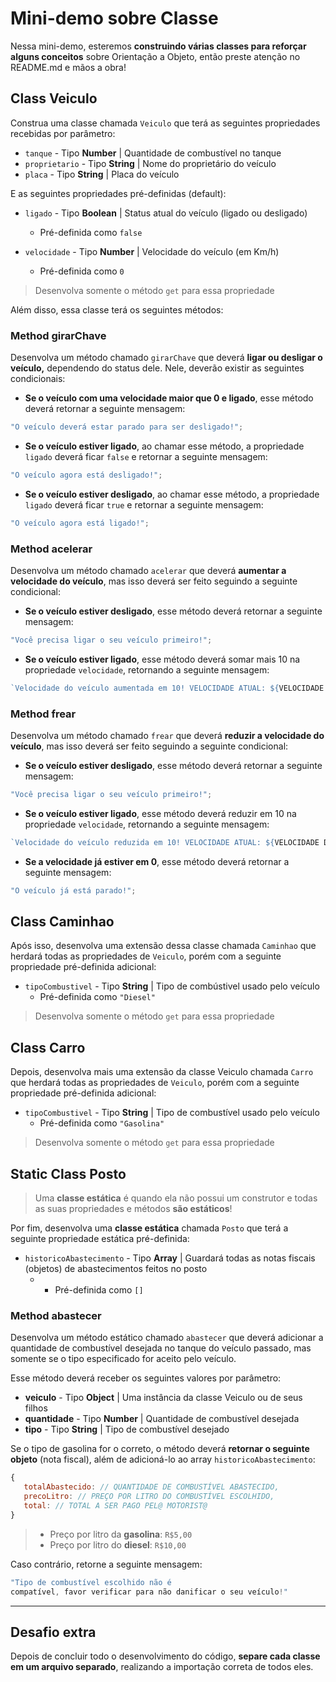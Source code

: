 # Mini-demo sobre Classe

Nessa mini-demo, esteremos **construindo várias classes para reforçar alguns conceitos** sobre Orientação a Objeto, então preste atenção no README.md e mãos a obra!

## Class Veiculo

Construa uma classe chamada `Veiculo` que terá as seguintes propriedades recebidas por parâmetro:

- `tanque` - Tipo **Number** | Quantidade de combustível no tanque
- `proprietario` - Tipo **String** | Nome do proprietário do veículo
- `placa` - Tipo **String** | Placa do veículo

E as seguintes propriedades pré-definidas (default):

- `ligado` - Tipo **Boolean** | Status atual do veículo (ligado ou desligado)

  - Pré-definida como `false`

- `velocidade` - Tipo **Number** | Velocidade do veículo (em Km/h)

  - Pré-definida como `0`

> Desenvolva somente o método `get` para essa propriedade

Além disso, essa classe terá os seguintes métodos:

### Method girarChave

Desenvolva um método chamado `girarChave` que deverá **ligar ou desligar o veículo,** dependendo do status dele. Nele, deverão existir as seguintes condicionais:

- **Se o veículo com uma velocidade maior que 0 e ligado**, esse método deverá retornar a seguinte mensagem:

```js
"O veículo deverá estar parado para ser desligado!";
```

- **Se o veículo estiver ligado**, ao chamar esse método, a propriedade `ligado` deverá ficar `false` e retornar a seguinte mensagem:

```js
"O veículo agora está desligado!";
```

- **Se o veículo estiver desligado**, ao chamar esse método, a propriedade `ligado` deverá ficar `true` e retornar a seguinte mensagem:

```js
"O veículo agora está ligado!";
```

### Method acelerar

Desenvolva um método chamado `acelerar` que deverá **aumentar a velocidade do veículo**, mas isso deverá ser feito seguindo a seguinte condicional:

- **Se o veículo estiver desligado**, esse método deverá retornar a seguinte mensagem:

```js
"Você precisa ligar o seu veículo primeiro!";
```

- **Se o veículo estiver ligado**, esse método deverá somar mais 10 na propriedade `velocidade`, retornando a seguinte mensagem:

```js
`Velocidade do veículo aumentada em 10! VELOCIDADE ATUAL: ${VELOCIDADE DO VEÍCULO}`
```

### Method frear

Desenvolva um método chamado `frear` que deverá **reduzir a velocidade do veículo**, mas isso deverá ser feito seguindo a seguinte condicional:

- **Se o veículo estiver desligado**, esse método deverá retornar a seguinte mensagem:

```js
"Você precisa ligar o seu veículo primeiro!";
```

- **Se o veículo estiver ligado**, esse método deverá reduzir em 10 na propriedade `velocidade`, retornando a seguinte mensagem:

```js
`Velocidade do veículo reduzida em 10! VELOCIDADE ATUAL: ${VELOCIDADE DO VEÍCULO}`
```

- **Se a velocidade já estiver em 0**, esse método deverá retornar a seguinte mensagem:

```js
"O veículo já está parado!";
```

## Class Caminhao

Após isso, desenvolva uma extensão dessa classe chamada `Caminhao` que herdará todas as propriedades de `Veiculo`, porém com a seguinte propriedade pré-definida adicional:

- `tipoCombustivel` - Tipo **String** | Tipo de combústivel usado pelo veículo
  - Pré-definida como `"Diesel"`

> Desenvolva somente o método `get` para essa propriedade

## Class Carro

Depois, desenvolva mais uma extensão da classe Veiculo chamada `Carro` que herdará todas as propriedades de `Veiculo`, porém com a seguinte propriedade pré-definida adicional:

- `tipoCombustivel` - Tipo **String** | Tipo de combustível usado pelo veículo
  - Pré-definida como `"Gasolina"`

> Desenvolva somente o método `get` para essa propriedade

## Static Class Posto

> Uma **classe estática** é quando ela não possui um construtor e todas as suas propriedades e métodos **são estáticos**!

Por fim, desenvolva uma **classe estática** chamada `Posto` que terá a seguinte propriedade estática pré-definida:

- `historicoAbastecimento` - Tipo **Array** | Guardará todas as notas fiscais (objetos) de abastecimentos feitos no posto
  - - Pré-definida como `[]`

### Method abastecer

Desenvolva um método estático chamado `abastecer` que deverá adicionar a quantidade de combustível desejada no tanque do veículo passado, mas somente se o tipo especificado for aceito pelo veículo.

Esse método deverá receber os seguintes valores por parâmetro:

- **veiculo** - Tipo **Object** | Uma instância da classe Veiculo ou de seus filhos
- **quantidade** - Tipo **Number** | Quantidade de combustível desejada
- **tipo** - Tipo **String** | Tipo de combustível desejado

Se o tipo de gasolina for o correto, o método deverá **retornar o seguinte objeto** (nota fiscal), além de adicioná-lo ao array `historicoAbastecimento`:

```js
{
   totalAbastecido: // QUANTIDADE DE COMBUSTÍVEL ABASTECIDO,
   precoLitro: // PREÇO POR LITRO DO COMBUSTÍVEL ESCOLHIDO,
   total: // TOTAL A SER PAGO PEL@ MOTORIST@
}
```

> - Preço por litro da **gasolina**: `R$5,00`
> - Preço por litro do **diesel**: `R$10,00`

Caso contrário, retorne a seguinte mensagem:

```js
"Tipo de combustível escolhido não é
compatível, favor verificar para não danificar o seu veículo!"
```

---

## Desafio extra

Depois de concluir todo o desenvolvimento do código, **separe cada classe em um arquivo separado**, realizando a importação correta de todos eles.
